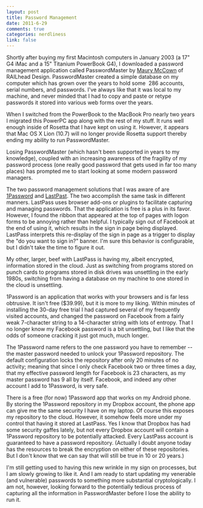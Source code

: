 ```yaml
--- 
layout: post
title: Password Management
date: 2011-6-29
comments: true
categories: nerdliness
link: false
---
```

Shortly after buying my first Macintosh computers in January 2003 (a 17" G4 iMac and a 15" Titanium PowerBook G4), I downloaded a password management application called PasswordMaster by <a title="Maury McCown" href="http://www.maurymccown.com/" target="_blank">Maury McCown</a> of RAILhead Design. PasswordMaster created a simple database on my computer which has grown over the years to hold some  286 accounts, serial numbers, and passwords. I've always like that it was local to my machine, and never minded that I had to copy and paste or retype passwords it stored into various web forms over the years.

When I switched from the PowerBook to the MacBook Pro nearly two years I migrated this PowerPC app along with the rest of my stuff. It runs well enough inside of Rosetta that I have kept on using it. However, it appears that Mac OS X Lion (10.7) will no longer provide Rosetta support thereby ending my ability to run PasswordMaster.

Losing PasswordMaster (which hasn't been supported in years to my knowledge), coupled with an increasing awareness of the fragility of my password process (one really good password that gets used in far too many places) has prompted me to start looking at some modern password managers.

The two password management solutions that I was aware of are <a title="1Password" href="http://agilebits.com/products/1Password">1Password</a> and <a title="LastPass" href="https://lastpass.com/">LastPast</a>. The two accomplish the same task in different manners. LastPass uses browser add-ons or plugins to facilitate capturing and managing passwords. That the application is free is a plus in its favor. However, I found the ribbon that appeared at the top of pages with logon forms to be annoying rather than helpful. I typically sign out of Facebook at the end of using it, which results in the sign in page being displayed. LastPass interprets this re-display of the sign in page as a trigger to display the "do you want to sign in?" banner. I'm sure this behavior is configurable, but I didn't take the time to figure it out.

My other, larger, beef with LastPass is having my, albeit encrypted, information stored in the cloud. Just as switching from programs stored on punch cards to programs stored in disk drives was unsettling in the early 1980s, switching from having a database on my machine to one stored in the cloud is unsettling.

1Password is an application that works with your browsers and is far less obtrusive. It isn't free ($39.99), but it is more to my liking. Within minutes of installing the 30-day free trial I had captured several of my frequently visited accounts, and changed the password on Facebook from a fairly weak 7-character string to a 14-character string with lots of entropy. That I no longer know my Facebook password is a bit unsettling, but I like that the odds of someone cracking it just got much, much longer.

The 1Password name refers to the one password you have to remember -- the master password needed to unlock your 1Password repository. The default configuration locks the repository after only 20 minutes of no activity; meaning that since I only check Facebook two or three times a day, that my effective password length for Facebook is 23 characters, as my master password has 9 all by itself. Facebook, and indeed any other account I add to 1Password, is very safe.

There is a free (for now) 1Password app that works on my Android phone. By storing the 1Password repository in my Dropbox account, the phone app can give me the same security I have on my laptop. Of course this exposes my repository to the cloud. However, it somehow feels more under my control that having it stored at LastPass. Yes I know that Dropbox has had some security gaffes lately, but not every Dropbox account will contain a 1Password repository to be potentially attacked. Every LastPass account is guaranteed to have a password repository. (Actually I doubt anyone today has the resources to break the encryption on either of these repositories. But I don't know that we can say that will still be true in 10 or 20 years.)

I'm still getting used to having this new wrinkle in my sign on processes, but I am slowly growing to like it. And I am ready to start updating my venerable (and vulnerable) passwords to something more substantial cryptologically. I am not, however, looking forward to the potentially tedious process of capturing all the information in PasswordMaster before I lose the ability to run it.
